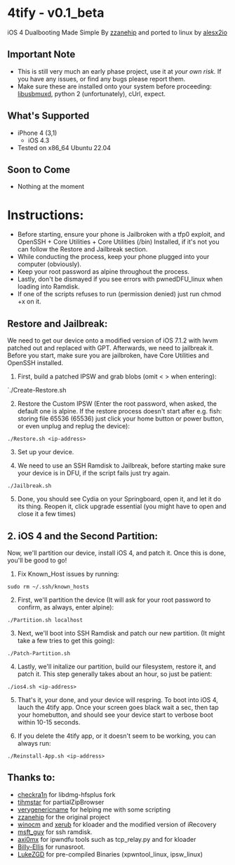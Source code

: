 # 4tify - v0.1_beta
iOS 4 Dualbooting Made Simple By [zzanehip](https://github.com/zzanehip) and ported to linux by [alesx2io](https://github.com/alesx2io)


## Important Note 
* This is still very much an early phase project, use it at *your own risk.* If you have any issues, or find any bugs please report them.
* Make sure these are installed onto your system before proceeding: [libusbmuxd](https://github.com/libimobiledevice/libusbmuxd), python 2 (unfortunately), cUrl, expect.

## What's Supported
* iPhone 4 (3,1)
	* iOS 4.3
* Tested on x86_64 Ubuntu 22.04 

## Soon to Come 
* Nothing at the moment

#  Instructions:

- Before starting, ensure your phone is Jailbroken with a tfp0 exploit, and OpenSSH + Core Utilities + Core Utilities (/bin) Installed, if it's not you can follow the Restore and Jailbreak section.
- While conducting the process, keep your phone plugged into your computer (obviously).
- Keep your root password as alpine throughout the process. 
- Lastly, don't be dismayed if you see errors with pwnedDFU_linux when loading into Ramdisk.
- If one of the scripts refuses to run (permission denied) just run chmod +x on it.

## Restore and Jailbreak:
We need to get our device onto a modified version of iOS 7.1.2 with lwvm patched out and replaced with GPT. Afterwards, we need to jailbreak it. Before you start, make sure you are jailbroken, have Core Utilities and OpenSSH installed.

1. First, build a patched IPSW and grab blobs (omit < > when entering):

`./Create-Restore.sh <Decimal-ECID> 

2. Restore the Custom IPSW (Enter the root password, when asked, the default one is alpine. If the restore process doesn't start after e.g. fish: storing file 65536 (65536) just click your home button or power button, or even unplug and replug the device):		

`./Restore.sh <ip-address>`

3. Set up your device.

4. We need to use an SSH Ramdisk to Jailbreak, before starting make sure your device is in DFU, if the script fails just try again.

`./Jailbreak.sh`	

5. Done, you should see Cydia on your Springboard, open it, and let it do its thing. Reopen it, click upgrade essential (you might have to open and close it a few times)

##  2. iOS 4 and the Second Partition:
Now, we'll partition our device, install iOS 4, and patch it. Once this is done, you'll be good to go!

1. Fix Known_Host issues by running:

`sudo rm ~/.ssh/known_hosts`

2. First, we'll partition the device (It will ask for your root password to confirm, as always, enter alpine):

`./Partition.sh localhost`

3. Next, we'll boot into SSH Ramdisk and patch our new partition. (It might take a few tries to get this going):

`./Patch-Partition.sh`

4. Lastly, we'll initalize our partition, build our filesystem, restore it, and patch it. This step generally takes about an hour, so just be patient:

`./ios4.sh <ip-address>`

5. That's it, your done, and your device will respring. To boot into iOS 4, lauch the 4tify app. Once your screen goes black wait a sec, then tap your homebutton, and should see your device start to verbose boot within 10-15 seconds.

6. If you delete the 4tify app, or it doesn't seem to be working, you can always run:

`./Reinstall-App.sh <ip-address>`

## Thanks to:
* [checkra1n](https://github.com/checkra1n) for libdmg-hfsplus fork
* [tihmstar](https://github.com/tihmstar) for partialZipBrowser
* [verygenericname](https://github.com/verygenericname) for helping me with some scripting
* [zzanehip](https://github.com/zzanehip) for the original project
* [winocm](https://github.com/winocm) and [xerub](https://github.com/xerub) for kloader and the modified version of iRecovery
* [msft_guy](https://github.com/msftguy) for ssh ramdisk.
* [axi0mx](https://github.com/axi0mX) for ipwndfu tools such as tcp_relay.py and for kloader
* [Billy-Ellis](https://github.com/Billy-Ellis) for runasroot.
* [LukeZGD](https://github.com/LukeZGD) for pre-compiled Binaries (xpwntool_linux, ipsw_linux)
